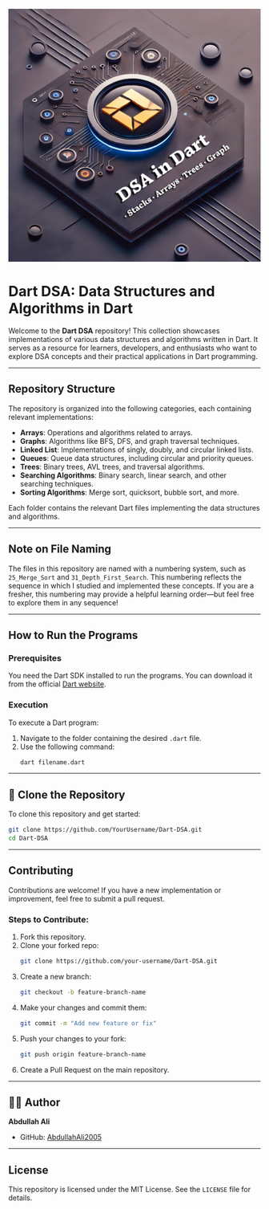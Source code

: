 ![Alt text](https://github.com/AbdullahAli2005/Data-Structures-and-Algorithms-in-Dart/raw/main/DSA%20Dart.png)


# Dart DSA: Data Structures and Algorithms in Dart  

Welcome to the **Dart DSA** repository! This collection showcases implementations of various data structures and algorithms written in Dart. It serves as a resource for learners, developers, and enthusiasts who want to explore DSA concepts and their practical applications in Dart programming.  

---

## Repository Structure  

The repository is organized into the following categories, each containing relevant implementations:  

- **Arrays**: Operations and algorithms related to arrays.  
- **Graphs**: Algorithms like BFS, DFS, and graph traversal techniques.  
- **Linked List**: Implementations of singly, doubly, and circular linked lists.  
- **Queues**: Queue data structures, including circular and priority queues.  
- **Trees**: Binary trees, AVL trees, and traversal algorithms.  
- **Searching Algorithms**: Binary search, linear search, and other searching techniques.  
- **Sorting Algorithms**: Merge sort, quicksort, bubble sort, and more.  

Each folder contains the relevant Dart files implementing the data structures and algorithms.  

---

## Note on File Naming  

The files in this repository are named with a numbering system, such as `25_Merge_Sort` and `31_Depth_First_Search`. This numbering reflects the sequence in which I studied and implemented these concepts. If you are a fresher, this numbering may provide a helpful learning order—but feel free to explore them in any sequence!  

---

## How to Run the Programs

### Prerequisites
You need the Dart SDK installed to run the programs. You can download it from the official [Dart website](https://dart.dev/get-dart).

### Execution
To execute a Dart program:
1. Navigate to the folder containing the desired `.dart` file.
2. Use the following command:
   ```bash
   dart filename.dart
   ```

---

## 🚀 Clone the Repository

To clone this repository and get started:
```bash
git clone https://github.com/YourUsername/Dart-DSA.git
cd Dart-DSA
```

---

## Contributing

Contributions are welcome! If you have a new implementation or improvement, feel free to submit a pull request.

### Steps to Contribute:
1. Fork this repository.
2. Clone your forked repo:
   ```bash
   git clone https://github.com/your-username/Dart-DSA.git
   ```
3. Create a new branch:
   ```bash
   git checkout -b feature-branch-name
   ```
4. Make your changes and commit them:
   ```bash
   git commit -m "Add new feature or fix"
   ```
5. Push your changes to your fork:
   ```bash
   git push origin feature-branch-name
   ```
6. Create a Pull Request on the main repository.

---

## 👩‍💻 Author

**Abdullah Ali**  
- GitHub: [AbdullahAli2005](https://github.com/AbdullahAli2005)  

---

## License

This repository is licensed under the MIT License. See the `LICENSE` file for details.

